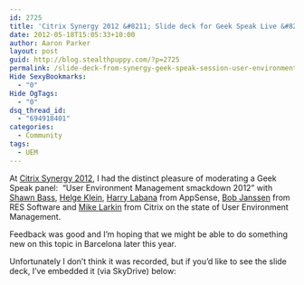 ```yaml
---
id: 2725
title: 'Citrix Synergy 2012 &#8211; Slide deck for Geek Speak Live &#8216;User Environment Management smackdown 2012&#8217;'
date: 2012-05-18T15:05:33+10:00
author: Aaron Parker
layout: post
guid: http://blog.stealthpuppy.com/?p=2725
permalink: /slide-deck-from-synergy-geek-speak-session-user-environment-management-smackdown/
Hide SexyBookmarks:
  - "0"
Hide OgTags:
  - "0"
dsq_thread_id:
  - "694918401"
categories:
  - Community
tags:
  - UEM
---
```

At [Citrix Synergy 2012](http://www.citrixsynergy.com/sanfrancisco/index.html), I had the distinct pleasure of moderating a Geek Speak panel:  &#8220;User Environment Management smackdown 2012&#8221; with [Shawn Bass](http://twitter.com/shawnbass), [Helge Klein](http://twitter.com/helgeklein), [Harry Labana](http://twitter.com/harrylabana) from AppSense, [Bob Janssen](http://twitter.com/bobtopus) from RES Software and [Mike Larkin](http://twitter.com/mlarkin2012) from Citrix on the state of User Environment Management.

Feedback was good and I&#8217;m hoping that we might be able to do something new on this topic in Barcelona later this year.

Unfortunately I don&#8217;t think it was recorded, but if you&#8217;d like to see the slide deck, I&#8217;ve embedded it (via SkyDrive) below: